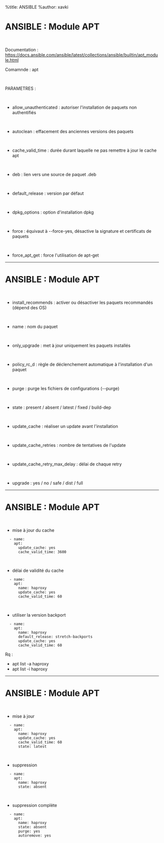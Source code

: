 %title: ANSIBLE
%author: xavki


# ANSIBLE : Module APT


<br>

Documentation : https://docs.ansible.com/ansible/latest/collections/ansible/builtin/apt_module.html

Comamnde : apt

<br>

PARAMETRES :

<br>

* allow_unauthenticated : autoriser l'installation de paquets non authentifiés

<br>

* autoclean : effacement des anciennes versions des paquets

<br>

* cache_valid_time : durée durant laquelle ne pas remettre à jour le cache apt

<br>

* deb : lien vers une source de paquet .deb

<br>

* default_release : version par défaut

<br>

* dpkg_options : option d'installation dpkg

<br>

* force : équivaut à --force-yes, désactive la signature et certificats de paquets

<br>

* force_apt_get : force l'utilisation de apt-get

--------------------------------------------------------------------------------------------------------------
 
# ANSIBLE : Module APT



<br>

* install_recommends : activer ou désactiver les paquets recommandés (dépend des OS)

<br>

* name : nom du paquet

<br>

* only_upgrade : met à jour uniquement les paquets installés

<br>

* policy_rc_d : règle de déclenchement automatique à l'installation d'un paquet

<br>

* purge : purge les fichiers de configurations (--purge)

<br>

* state : present / absent / latest / fixed / build-dep

<br>

* update_cache : réaliser un update avant l'installation

<br>

* update_cache_retries : nombre de tentatives de l'update

<br>

* update_cache_retry_max_delay : délai de chaque retry

<br>

* upgrade : yes / no / safe / dist / full


--------------------------------------------------------------------------------------------------------------
 
# ANSIBLE : Module APT



<br>

* mise à jour du cache 

```
  - name:
    apt:
      update_cache: yes
      cache_valid_time: 3600
```

<br>

* délai de validité du cache

```
  - name:
    apt:
      name: haproxy
      update_cache: yes
      cache_valid_time: 60
```

<br>

* utiliser la version backport

```
  - name:
    apt:
      name: haproxy
      default_release: stretch-backports
      update_cache: yes
      cache_valid_time: 60
```

Rq : 
- apt list -a haproxy
- apt list -i haproxy


--------------------------------------------------------------------------------------------------------------
 
# ANSIBLE : Module APT


<br>

* mise à jour

```
  - name:
    apt:
      name: haproxy
      update_cache: yes
      cache_valid_time: 60
      state: latest
```

<br>

* suppression

```
  - name:
    apt:
      name: haproxy
      state: absent
```

<br>

* suppression complète

```
  - name:
    apt:
      name: haproxy
      state: absent
      purge: yes
      autoremove: yes
```
